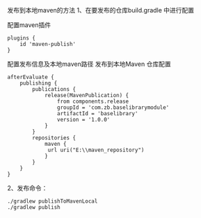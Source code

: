 发布到本地maven的方法
1、在要发布的仓库build.gradle 中进行配置

配置maven插件

    plugins {
        id 'maven-publish'
    }

配置发布信息及本地maven路径
发布到本地Maven 仓库配置

    afterEvaluate {
        publishing {
            publications {
                release(MavenPublication) {
                    from components.release
                    groupId = 'com.zb.baselibrarymodule'
                    artifactId = 'baselibrary'
                    version = '1.0.0'
                }
            }
            repositories {
                maven {
                 url uri("E:\\maven_repository")
                }
            }
        }
    }

2、发布命令：

    ./gradlew publishToMavenLocal
    ./gradlew publish 